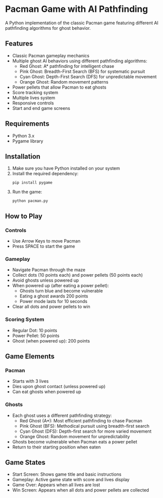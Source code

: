 # Pacman Game with AI Pathfinding

A Python implementation of the classic Pacman game featuring different AI pathfinding algorithms for ghost behavior.

## Features

- Classic Pacman gameplay mechanics
- Multiple ghost AI behaviors using different pathfinding algorithms:
  - Red Ghost: A* pathfinding for intelligent chase
  - Pink Ghost: Breadth-First Search (BFS) for systematic pursuit
  - Cyan Ghost: Depth-First Search (DFS) for unpredictable movement
  - Orange Ghost: Random movement patterns
- Power pellets that allow Pacman to eat ghosts
- Score tracking system
- Multiple lives system
- Responsive controls
- Start and end game screens

## Requirements

- Python 3.x
- Pygame library

## Installation

1. Make sure you have Python installed on your system
2. Install the required dependency:
   ```
   pip install pygame
   ```
3. Run the game:
   ```
   python pacman.py
   ```

## How to Play

### Controls
- Use Arrow Keys to move Pacman
- Press SPACE to start the game

### Gameplay
- Navigate Pacman through the maze
- Collect dots (10 points each) and power pellets (50 points each)
- Avoid ghosts unless powered up
- When powered up (after eating a power pellet):
  - Ghosts turn blue and become vulnerable
  - Eating a ghost awards 200 points
  - Power mode lasts for 10 seconds
- Clear all dots and power pellets to win

### Scoring System
- Regular Dot: 10 points
- Power Pellet: 50 points
- Ghost (when powered up): 200 points

## Game Elements

### Pacman
- Starts with 3 lives
- Dies upon ghost contact (unless powered up)
- Can eat ghosts when powered up

### Ghosts
- Each ghost uses a different pathfinding strategy:
  - Red Ghost (A*): Most efficient pathfinding to chase Pacman
  - Pink Ghost (BFS): Methodical pursuit using breadth-first search
  - Cyan Ghost (DFS): Depth-first search for more varied movement
  - Orange Ghost: Random movement for unpredictability
- Ghosts become vulnerable when Pacman eats a power pellet
- Return to their starting position when eaten

## Game States

- Start Screen: Shows game title and basic instructions
- Gameplay: Active game state with score and lives display
- Game Over: Appears when all lives are lost
- Win Screen: Appears when all dots and power pellets are collected